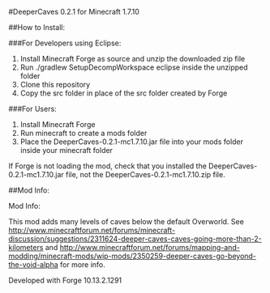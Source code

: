 #DeeperCaves 0.2.1 for Minecraft 1.7.10


##How to Install:

###For Developers using Eclipse:

1. Install Minecraft Forge as source and unzip the downloaded zip file
2. Run ./gradlew SetupDecompWorkspace eclipse inside the unzipped folder
2. Clone this repository
3. Copy the src folder in place of the src folder created by Forge

###For Users:

1. Install Minecraft Forge
2. Run minecraft to create a mods folder 
3. Place the DeeperCaves-0.2.1-mc1.7.10.jar file into your mods folder inside your minecraft folder

If Forge is not loading the mod, check that you installed the DeeperCaves-0.2.1-mc1.7.10.jar file, not the DeeperCaves-0.2.1-mc1.7.10.zip file.


##Mod Info:

Mod Info:

This mod adds many levels of caves below the default Overworld. See http://www.minecraftforum.net/forums/minecraft-discussion/suggestions/2311624-deeper-caves-caves-going-more-than-2-kilometers and http://www.minecraftforum.net/forums/mapping-and-modding/minecraft-mods/wip-mods/2350259-deeper-caves-go-beyond-the-void-alpha for more info.

Developed with Forge 10.13.2.1291
